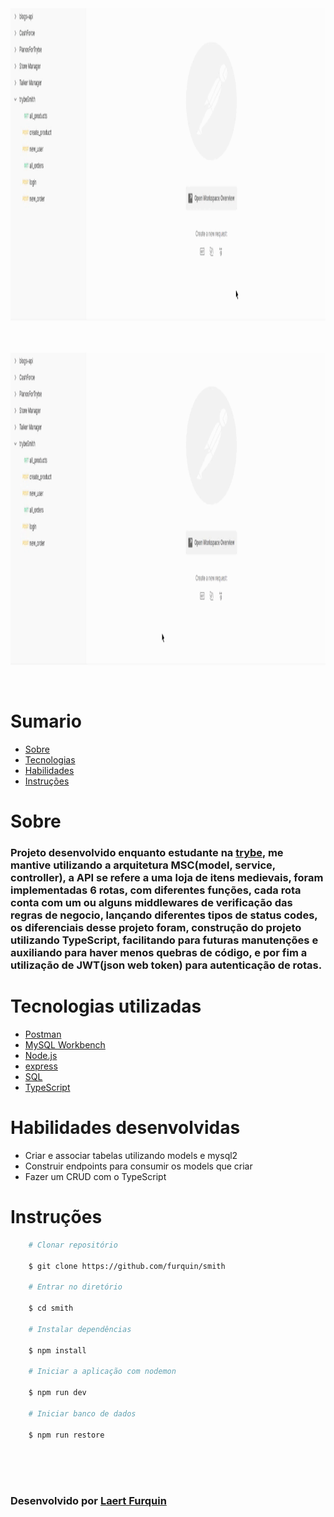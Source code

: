 <div align="center"> 
    <img width="920px" height="500px" align="center"src="./README/VerificacaoOrder.gif">
</div>

<br>
<br>
<br>


<div align="center"> 
    <img width="920px" height="500px" align="center"src="./README/VerificacaoNewUser.gif">
</div>

<br>
<br>

# Sumario
   - [Sobre](#sobre)
   - [Tecnologias](#tecnologias-utilizadas)
   - [Habilidades](#habilidades-desenvolvidas)
   - [Instruções](#instruções)
#

# Sobre

### Projeto desenvolvido enquanto estudante na [trybe](https://www.betrybe.com/formacao-desenvolvimento-web), me mantive utilizando a arquitetura MSC(model, service, controller), a API se refere a uma loja de itens medievais, foram implementadas  6 rotas, com diferentes funções, cada rota conta com um ou alguns middlewares de verificação das regras de negocio, lançando diferentes tipos de status codes, os diferenciais desse projeto foram, construção do projeto utilizando TypeScript, facilitando para futuras manutenções e auxiliando para haver menos quebras de código, e por fim a utilização de JWT(json web token) para autenticação de rotas.

#

# Tecnologias utilizadas
- [Postman](https://www.postman.com/)
- [MySQL Workbench](https://www.mysql.com/products/workbench/)
- [Node.js](https://nodejs.org/en/about/)
- [express](https://expressjs.com/pt-br/)
- [SQL](https://www.w3schools.com/sql/)
- [TypeScript](https://www.typescriptlang.org/)
#

# Habilidades desenvolvidas
- Criar e associar tabelas utilizando models e mysql2
- Construir endpoints para consumir os models que criar
- Fazer um CRUD com o TypeScript

#

# Instruções

```bash
    # Clonar repositório

    $ git clone https://github.com/furquin/smith

    # Entrar no diretório

    $ cd smith

    # Instalar dependências

    $ npm install

    # Iniciar a aplicação com nodemon

    $ npm run dev

    # Iniciar banco de dados

    $ npm run restore

```

<br>
<br>
<br>

### Desenvolvido por [Laert Furquin](https://github.com/furquin) 

